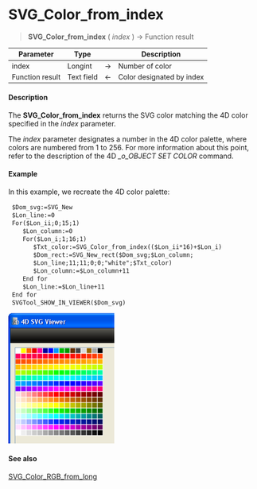 # SVG_Color_from_index

>**SVG_Color_from_index** ( *index* ) -> Function result

| Parameter | Type |  | Description |
| --- | --- | --- | --- |
| index | Longint | &#8594; | Number of color |
| Function result | Text field | &#8592; | Color designated by index |



#### Description 

The **SVG\_Color\_from\_index** returns the SVG color matching the 4D color specified in the *index* parameter.

The *index* parameter designates a number in the 4D color palette, where colors are numbered from 1 to 256\. For more information about this point, refer to the description of the 4D *\_o\_OBJECT SET COLOR* command. 

#### Example 

 In this example, we recreate the 4D color palette:

```4d
 $Dom_svg:=SVG_New
 $Lon_line:=0
 For($Lon_ii;0;15;1)
    $Lon_column:=0
    For($Lon_i;1;16;1)
       $Txt_color:=SVG_Color_from_index(($Lon_ii*16)+$Lon_i)
       $Dom_rect:=SVG_New_rect($Dom_svg;$Lon_column;
       $Lon_line;11;11;0;0;"white";$Txt_color)
       $Lon_column:=$Lon_column+11
    End for
    $Lon_line:=$Lon_line+11
 End for
 SVGTool_SHOW_IN_VIEWER($Dom_svg)
```

![](../images/pict927034.en.png)

#### See also 

[SVG\_Color\_RGB\_from\_long](SVG%5FColor%5FRGB%5Ffrom%5Flong.md)  